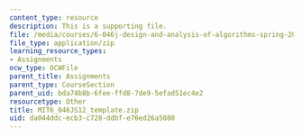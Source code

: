 ```yaml
---
content_type: resource
description: This is a supporting file.
file: /media/courses/6-046j-design-and-analysis-of-algorithms-spring-2012/da044ddcecb3c728ddbfe76ed26a5080_MIT6_046JS12_template.zip
file_type: application/zip
learning_resource_types:
- Assignments
ocw_type: OCWFile
parent_title: Assignments
parent_type: CourseSection
parent_uid: bda74b8b-6fee-ffd8-7de9-5efad51ec4e2
resourcetype: Other
title: MIT6_046JS12_template.zip
uid: da044ddc-ecb3-c728-ddbf-e76ed26a5080
---
```

